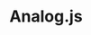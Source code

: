 ---
codehost: https://github.com/https://github.com/analogjs/analog
logohandle: analogjs
sort: analogjs
title: Analog.js
website: https://analogjs.org/
---